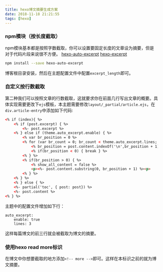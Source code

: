 ```yaml
---
title: hexo博文摘要生成方案
date: 2018-11-18 21:21:55
tags: [hexo]
---
```


### npm模块（按长度截取）

npm模块基本都是按照字数截取，你可以设置要固定长度的文章设为摘要，但是对于代码片段来说很不方便。
[hexo-auto-excerpt](https://www.npmjs.com/package/hexo-auto-excerpt)
[hexo-excerpt](https://www.npmjs.com/package/hexo-excerpt)

```bash
npm install --save hexo-auto-excerpt
```

博客根目录安装，然后在主题配置文件中配置`excerpt_length`即可。

### 自定义按行数截取

第二种我们可以按照文章的行数截取，这就要求你在前面几行写出文章的概要。具体实现需要更改下`ejs`模板，本主题需要修改`layout/_partial/article.ejs`，在`div.article-entry`中添加如下代码:

```html
<% if (index){ %>
    <% if (post.excerpt) { %>
        <%- post.excerpt %>
    <% } else if (theme.auto_excerpt.enable) { %>
        <% var br_position = 0 %>
        <% for (var br_count = 0; br_count < theme.auto_excerpt.lines; br_count++) { %>
            <% br_position = post.content.indexOf('\n',br_position + 1) %>
            <% if(br_position < 0) { break } %>
        <% } %>
        <% if(br_position > 0) { %>
            <% show_all_content = false %>
            <p><%- post.content.substring(0, br_position + 1) %><p>
        <% } %>
    <% } %>
    <% } else { %>
    <%- partial('toc', { post: post}) %>
    <%- post.content %>
<% } %>

```

主题中的配置文件增加如下行：

```
auto_excerpt:
    enable: true
    lines: 3

```

这样每篇博文的前三行就会被截取为博文的摘要。

### 使用hexo read more标识

在博文中你想要截取的地方添加`<!-- more -->`即可。这样在本标识之前的就为博文摘要。